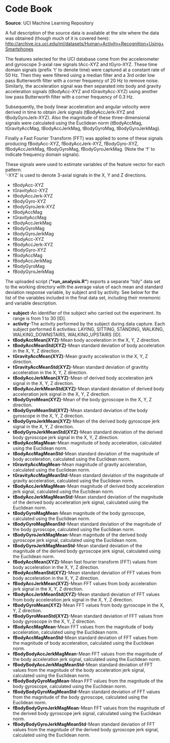 # Code Book

**Source**: UCI Machine Learning Repository 

A full description of the source data is available at the site where the data was obtained (though much of it is covered here): 
http://archive.ics.uci.edu/ml/datasets/Human+Activity+Recognition+Using+Smartphones

The features selected for the UCI database come from the accelerometer and gyroscope 3-axial raw signals tAcc-XYZ and tGyro-XYZ. These time domain signals (prefix 't' to denote time) were captured at a constant rate of 50 Hz. Then they were filtered using a median filter and a 3rd order low pass Butterworth filter with a corner frequency of 20 Hz to remove noise. Similarly, the acceleration signal was then separated into body and gravity acceleration signals (tBodyAcc-XYZ and tGravityAcc-XYZ) using another low pass Butterworth filter with a corner frequency of 0.3 Hz. 

Subsequently, the body linear acceleration and angular velocity were derived in time to obtain Jerk signals (tBodyAccJerk-XYZ and tBodyGyroJerk-XYZ). Also the magnitude of these three-dimensional signals were calculated using the Euclidean norm (tBodyAccMag, tGravityAccMag, tBodyAccJerkMag, tBodyGyroMag, tBodyGyroJerkMag). 

Finally a Fast Fourier Transform (FFT) was applied to some of these signals producing fBodyAcc-XYZ, fBodyAccJerk-XYZ, fBodyGyro-XYZ, fBodyAccJerkMag, fBodyGyroMag, fBodyGyroJerkMag. (Note the 'f' to indicate frequency domain signals). 

These signals were used to estimate variables of the feature vector for each pattern:  
'-XYZ' is used to denote 3-axial signals in the X, Y and Z directions.

* tBodyAcc-XYZ
* tGravityAcc-XYZ
* tBodyAccJerk-XYZ
* tBodyGyro-XYZ
* tBodyGyroJerk-XYZ
* tBodyAccMag
* tGravityAccMag
* tBodyAccJerkMag
* tBodyGyroMag
* tBodyGyroJerkMag
* fBodyAcc-XYZ
* fBodyAccJerk-XYZ
* fBodyGyro-XYZ
* fBodyAccMag
* fBodyAccJerkMag
* fBodyGyroMag
* fBodyGyroJerkMag

The uploaded script (**"run_analysis.R"**) exports a separate "tidy" data set to the working directory with the average value of each mean and standard deviation response variable, by subject and by activity. See below for the  list of the variables included in the final data set, including their mnemonic and variable description.

* **subject**-An identifier of the subject who carried out the experiment. Its range is from 1 to 30 [ID].
* **activity**-The activity performed by the subject during data capture. Each subject performed 6 activities: LAYING, SITTING, STANDING, WALKING, WALKING_DOWNSTAIRS, WALKING_UPSTAIRS [ID].	
* **tBodyAccMean(XYZ)**-Mean body acceleration in the X, Y, Z direction. 
* **tBodyAccMeanStd(XYZ)**-Mean standard deviation of body acceleration in the X, Y, Z direction.
* **tGravityAccMean(XYZ)**-Mean gravity acceleration in the X, Y, Z direction.
* **tGravityAccMeanStd(XYZ)**-Mean standard deviation of gravitity acceleration in the X, Y, Z direction.
* **tBodyAccJerkMean(XYZ)**-Mean of derived body acceleration jerk signal in the X, Y, Z direction.
* **tBodyAccJerkMeanStd(XYZ)**-Mean standard deviation of derived body acceleration jerk signal in the X, Y, Z direction.
* **tBodyGyroMean(XYZ)**-Mean of the body gyroscope in the X, Y, Z direction.
* **tBodyGyroMeanStd(XYZ)**-Mean standard deviation of the body gyroscope in the X, Y, Z direction.
* **tBodyGyroJerkMean(XYZ)**-Mean of the derived body gyroscope jerk signal in the X, Y, Z direction.
* **tBodyGyroJerkMeanStd(XYZ)**-Mean standard deviation of the derived body gyroscope jerk signal in the X, Y, Z direction.
* **tBodyAccMagMean**-Mean magnitude of body acceleration, calculated using the Euclidean norm.
* **tBodyAccMagMeanStd**-Mean standard deviation of the magnitude of body acceleration, calculated using the Euclidean norm.
* **tGravityAccMagMean**-Mean magnitude of gravity acceleration, calculated using the Euclidean norm.
* **tGravityAccMagMeanStd**-Mean standard deviation of the magnitude of gravity acceleration, calculated using the Euclidean norm.
* **tBodyAccJerkMagMean**-Mean magnitude of derived body acceleration jerk signal, calculated using the Euclidean norm.
* **tBodyAccJerkMagMeanStd**-Mean standard deviation of the magnitude of the derived body acceleration jerk signal, calculated using the Euclidean norm.
* **tBodyGyroMagMean**-Mean magnitude of the body gyroscope, calculated using the Euclidean norm.
* **tBodyGyroMagMeanStd**-Mean standard deviation of the magnitude of the body gyroscope, calculated using the Euclidean norm.
* **tBodyGyroJerkMagMean**-Mean magnitude of the derived body gyroscope jerk signal, calculated using the Euclidean norm.
* **tBodyGyroJerkMagMeanStd**-Mean standard deviation of the magnitude of the derived body gyroscope jerk signal, calculated using the Euclidean norm.
* **fBodyAccMean(XYZ)**-Mean fast fourier transform (FFT) values from  body acceleration in the X, Y, Z direction.
* **fBodyAccMeanStd(XYZ)**-Mean standard deviation of FFT values from body acceleration in the X, Y, Z direction.
* **fBodyAccJerkMean(XYZ)**-Mean FFT values from body acceleration jerk signal in the X, Y, Z direction.
* **fBodyAccJerkMeanStd(XYZ)**-Mean standard deviation of FFT values from body acceleration jerk signal in the X, Y, Z direction.
* **fBodyGyroMean(XYZ)**-Mean FFT values from body gyroscope in the X, Y, Z direction.
* **fBodyGyroMeanStd(XYZ)**-Mean standard deviation of FFT values from body gyroscope in the X, Y, Z direction.
* **fBodyAccMagMean**-Mean FFT values from the magnitude of body acceleration, calculated using the Euclidean norm.
* **fBodyAccMagMeanStd**-Mean standard deviation of FFT values from the magnitude of body acceleration, calculated using the Euclidean norm.
* **fBodyBodyAccJerkMagMean**-Mean FFT values from the magnitude of the body acceleration jerk signal, calculated using the Euclidean norm.
* **fBodyBodyAccJerkMagMeanStd**-Mean standard deviation of FFT values from the magnitude of the body acceleration jerk signal, calculated using the Euclidean norm.
* **fBodyBodyGyroMagMean**-Mean FFT values from the magnitude of the body gyroscope, calculated using the Euclidean norm.
* **fBodyBodyGyroMagMeanStd**-Mean standard deviation of FFT values from the magnitude of the body gyroscope, calculated using the Euclidean norm.
* **fBodyBodyGyroJerkMagMean**-Mean FFT values from the magnitude of the derived body gyroscope jerk signal, calculated using the Euclidean norm.
* **fBodyBodyGyroJerkMagMeanStd**-Mean standard deviation of FFT values from the magnitude of the derived body gyroscope jerk signal, calculated using the Euclidean norm.